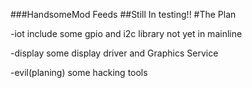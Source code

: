 ###HandsomeMod Feeds
##Still In testing!!
#The Plan

-iot include some gpio and i2c library not yet in mainline

-display some display driver and Graphics Service

-evil(planing) some hacking tools
